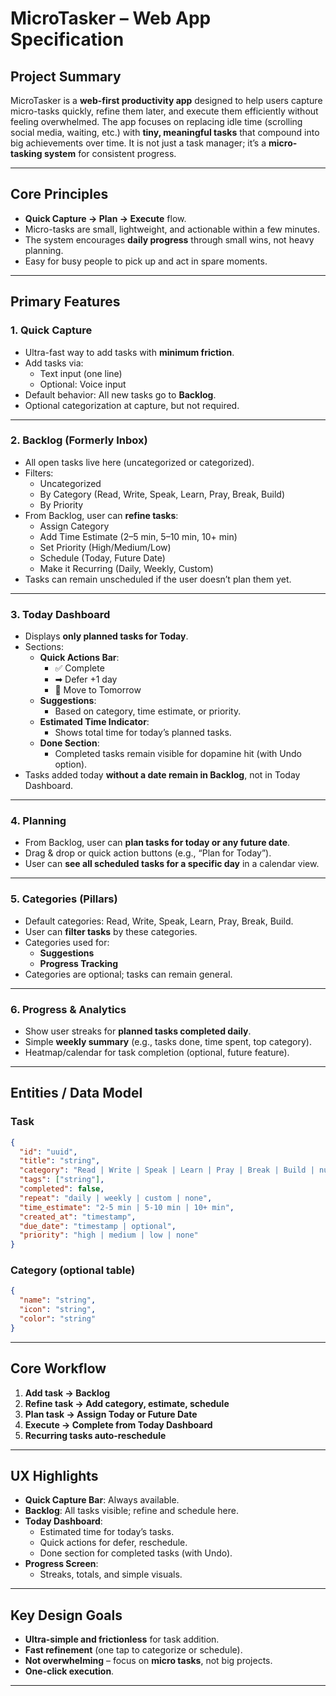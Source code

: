 
# MicroTasker – Web App Specification

## **Project Summary**
MicroTasker is a **web-first productivity app** designed to help users capture micro-tasks quickly, refine them later, and execute them efficiently without feeling overwhelmed. The app focuses on replacing idle time (scrolling social media, waiting, etc.) with **tiny, meaningful tasks** that compound into big achievements over time. It is not just a task manager; it’s a **micro-tasking system** for consistent progress.

---

## **Core Principles**
- **Quick Capture → Plan → Execute** flow.
- Micro-tasks are small, lightweight, and actionable within a few minutes.
- The system encourages **daily progress** through small wins, not heavy planning.
- Easy for busy people to pick up and act in spare moments.

---

## **Primary Features**
### **1. Quick Capture**
- Ultra-fast way to add tasks with **minimum friction**.
- Add tasks via:
  - Text input (one line)
  - Optional: Voice input
- Default behavior: All new tasks go to **Backlog**.
- Optional categorization at capture, but not required.

---

### **2. Backlog (Formerly Inbox)**
- All open tasks live here (uncategorized or categorized).
- Filters:
  - Uncategorized
  - By Category (Read, Write, Speak, Learn, Pray, Break, Build)
  - By Priority
- From Backlog, user can **refine tasks**:
  - Assign Category
  - Add Time Estimate (2–5 min, 5–10 min, 10+ min)
  - Set Priority (High/Medium/Low)
  - Schedule (Today, Future Date)
  - Make it Recurring (Daily, Weekly, Custom)
- Tasks can remain unscheduled if the user doesn’t plan them yet.

---

### **3. Today Dashboard**
- Displays **only planned tasks for Today**.
- Sections:
  - **Quick Actions Bar**:
    - ✅ Complete
    - ➡ Defer +1 day
    - 📅 Move to Tomorrow
  - **Suggestions**:
    - Based on category, time estimate, or priority.
  - **Estimated Time Indicator**:
    - Shows total time for today’s planned tasks.
  - **Done Section**:
    - Completed tasks remain visible for dopamine hit (with Undo option).
- Tasks added today **without a date remain in Backlog**, not in Today Dashboard.

---

### **4. Planning**
- From Backlog, user can **plan tasks for today or any future date**.
- Drag & drop or quick action buttons (e.g., “Plan for Today”).
- User can **see all scheduled tasks for a specific day** in a calendar view.

---

### **5. Categories (Pillars)**
- Default categories: Read, Write, Speak, Learn, Pray, Break, Build.
- User can **filter tasks** by these categories.
- Categories used for:
  - **Suggestions**
  - **Progress Tracking**
- Categories are optional; tasks can remain general.

---

### **6. Progress & Analytics**
- Show user streaks for **planned tasks completed daily**.
- Simple **weekly summary** (e.g., tasks done, time spent, top category).
- Heatmap/calendar for task completion (optional, future feature).

---

## **Entities / Data Model**
### **Task**
```json
{
  "id": "uuid",
  "title": "string",
  "category": "Read | Write | Speak | Learn | Pray | Break | Build | null",
  "tags": ["string"],
  "completed": false,
  "repeat": "daily | weekly | custom | none",
  "time_estimate": "2-5 min | 5-10 min | 10+ min",
  "created_at": "timestamp",
  "due_date": "timestamp | optional",
  "priority": "high | medium | low | none"
}
```

### **Category (optional table)**
```json
{
  "name": "string",
  "icon": "string",
  "color": "string"
}
```

---

## **Core Workflow**
1. **Add task → Backlog**
2. **Refine task → Add category, estimate, schedule**
3. **Plan task → Assign Today or Future Date**
4. **Execute → Complete from Today Dashboard**
5. **Recurring tasks auto-reschedule**

---

## **UX Highlights**
- **Quick Capture Bar**: Always available.
- **Backlog**: All tasks visible; refine and schedule here.
- **Today Dashboard**:
  - Estimated time for today’s tasks.
  - Quick actions for defer, reschedule.
  - Done section for completed tasks (with Undo).
- **Progress Screen**:
  - Streaks, totals, and simple visuals.

---

## **Key Design Goals**
- **Ultra-simple and frictionless** for task addition.
- **Fast refinement** (one tap to categorize or schedule).
- **Not overwhelming** – focus on **micro tasks**, not big projects.
- **One-click execution**.

---
